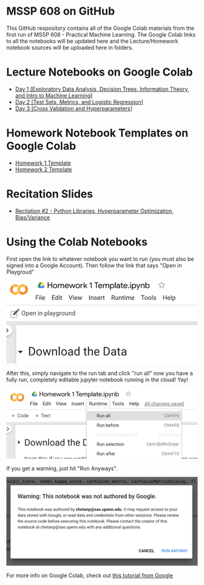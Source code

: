 # MSSP 608 on GitHub
This GitHub respository contains all of the Google Colab materials from the first run of MSSP 608 - Practical Machine Learning. The Google Colab links to all the notebooks will be updated here and the Lecture/Homework notebook sources will be uploaded here in folders.

# Lecture Notebooks on Google Colab
- [Day 1 [Exploratory Data Analysis, Decision Trees, Information Theory, and Intro to Machine Learning]](https://colab.research.google.com/drive/1FBT6ZPy8ykSGmm86j4m2pUIgstP7ZNUK)
- [Day 2 [Test Sets, Metrics, and Logistic Regression]](https://colab.research.google.com/drive/174sQY421wwoj4dtMdURSMH7udP3zZn3a)
- [Day 3 [Cross Validation and Hyperparameters]](https://colab.research.google.com/drive/1yExnaqLyjKswI_3xw98xF0GeDAegkl48)
# Homework Notebook Templates on Google Colab
- [Homework 1 Template](https://colab.research.google.com/drive/1r9KIhVWqroSNJZf2rf0LizIO1n2d9iVt)
- [Homework 2 Template](https://colab.research.google.com/drive/1JUY5zVghRRFgE9crreTJrDHTIC6i0OMr)
# Recitation Slides
- [Recitation #2 - Python Libraries, Hyperparameter Optimization, Bias/Variance](Recitation2-MSSP608.pdf)
# Using the Colab Notebooks
First open the link to whatever notebook you want to run (you must also be signed into a Google Account). Then follow the link that says "Open in Playgroud"

![playground_img](playground.png)

After this, simply navigate to the run tab and click "run all" now you have a fully run, completely editable jupyter notebook running in the cloud! Yay!

![run_all_img](runall.png)

If you get a warning, just hit "Run Anyways".

![run_anyways](permission.png)

For more info on Google Colab, check out [this tutorial from Google](https://colab.research.google.com/notebooks/intro.ipynb)
